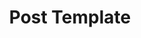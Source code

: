 ---
published: false
update: false
# last_modified_at: 2020-01-01T00:00:00+01:00
title: "Post Template"
excerpt: "What is it you are publishing?"
categories:
  - add
tags:
  - add
toc: true
toc_label: "Table of Contents"
toc_icon: "cog"
---